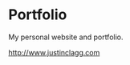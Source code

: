# Portfolio

My personal website and portfolio.

<a href="http://www.justinclagg.com" target="_blank">http://www.justinclagg.com</a>